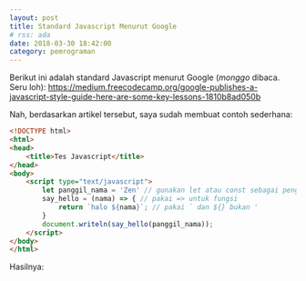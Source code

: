 ```yaml
---
layout: post
title: Standard Javascript Menurut Google
# rss: ada
date: 2018-03-30 18:42:00
category: pemrograman
---
```


Berikut ini adalah standard Javascript menurut Google (_monggo_ dibaca. Seru loh): <https://medium.freecodecamp.org/google-publishes-a-javascript-style-guide-here-are-some-key-lessons-1810b8ad050b>

Nah, berdasarkan artikel tersebut, saya sudah membuat contoh sederhana:

```html
<!DOCTYPE html>
<html>
<head>
	<title>Tes Javascript</title>
</head>
<body>
	<script type="text/javascript">
		let panggil_nama = 'Zen' // gunakan let atau const sebagai pengganti var
		say_hello = (nama) => { // pakai => untuk fungsi
			return `halo ${nama}`; // pakai ` dan ${} bukan '
		}
		document.writeln(say_hello(panggil_nama));
	</script>
</body>
</html>
```

Hasilnya:

```
